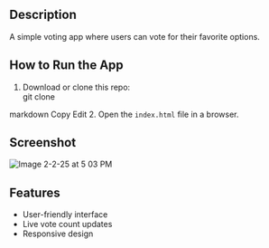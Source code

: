 ## Description
A simple voting app where users can vote for their favorite options.

## How to Run the App
1. Download or clone this repo:  
git clone <your-repo-link>

markdown
Copy
Edit
2. Open the `index.html` file in a browser.

## Screenshot
![Image 2-2-25 at 5 03 PM](https://github.com/user-attachments/assets/605eb3d8-2fc8-4680-a381-740f77a891fb)

## Features
- User-friendly interface
- Live vote count updates
- Responsive design
